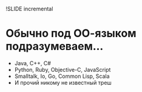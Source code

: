 !SLIDE incremental

# Обычно под ОО-языком подразумеваем...

 * Java, C++, C#
 * Python, Ruby, Objective-C, JavaScript
 * Smalltalk, Io, Go, Common Lisp, Scala
 * И прочий никому не известный треш
